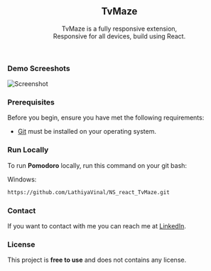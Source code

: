 <div align="center">

  <br />

  <h2 align="center">TvMaze</h2>

  TvMaze is a fully responsive extension, <br />Responsive for all devices, build using React.

</div>

<br />

### Demo Screeshots

![Screenshot](ss1.png)

### Prerequisites

Before you begin, ensure you have met the following requirements:

* [Git](https://git-scm.com/downloads "Download Git") must be installed on your operating system.

### Run Locally

To run **Pomodoro** locally, run this command on your git bash:

Windows:

```bash
https://github.com/LathiyaVinal/NS_react_TvMaze.git
```

### Contact

If you want to contact with me you can reach me at [LinkedIn](https://www.linkedin.com/in/vinal-lathiya-699498119/).

### License

This project is **free to use** and does not contains any license.
